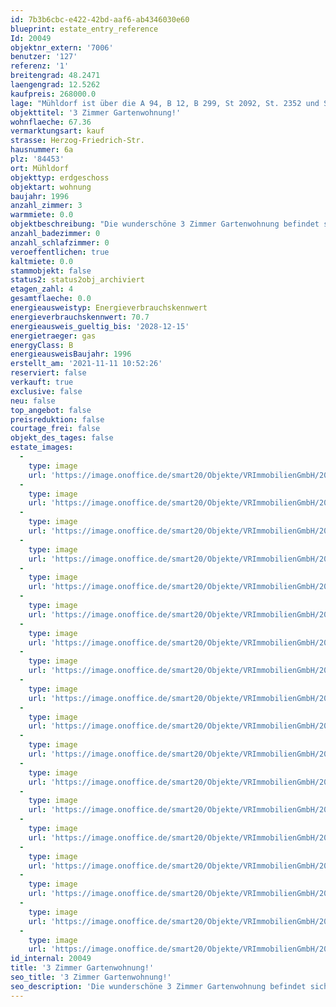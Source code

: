 ```yaml
---
id: 7b3b6cbc-e422-42bd-aaf6-ab4346030e60
blueprint: estate_entry_reference
Id: 20049
objektnr_extern: '7006'
benutzer: '127'
referenz: '1'
breitengrad: 48.2471
laengengrad: 12.5262
kaufpreis: 268000.0
lage: "Mühldorf ist über die A 94, B 12, B 299, St 2092, St. 2352 und St. 2550 vom überregionalen Verkehr erreichbar. Zu den umliegenden Gemeinden/Städten bestehen entsprechende gute Verkehrsverbindungen.\r\n\r\nDie nächste Anschlussmöglichkeit an das Bahnstreckennetz ist über den eigenen Bahnhof Mühldorf gegeben. \r\n\r\nÖffentliche Busverbindungen in die umliegenden Städte bzw. Gemeinden sind vorhanden. \r\n\r\nMühldorf am Inn ist die Kreisstadt des gleichnamigen Landkreises Mühldorf im Regierungs-bezirk Oberbayern. Die Stadt ist eines von dreißig Mittelzentren im Regierungsbezirk. Sie liegt im Ausstrahlungsraum der westlich gelegenen Metropolregion München und im Baye-rischen Chemiedreieck. Mühldorf liegt am Schnittpunkt wichtiger Verkehrswege zwischen München und Passau. \r\n\r\nDie Entfernungen zur Landeshauptstadt München beträgt rd. 73 km (Luftlinie).\r\nIn der Stadt Mühldorf sind ca. 1.450 Gewerbebetriebe ansässig, vornehmlich aus dem Handels- und Handwerksbereich. In der Stadt befinden sich alle öffentlichen Behörden des Landkreises Mühldorf. Im Umkreis von 30 km um die Stadt leben rd. 250.000 Personen. Vom Bahnhof Mühldorf pendeln täglich rd. 14.000 Menschen in Richtung München.\r\n\r\nAktuell hat die Stadt Mühldorf rd. 20.800 Einwohner."
objekttitel: '3 Zimmer Gartenwohnung!'
wohnflaeche: 67.36
vermarktungsart: kauf
strasse: Herzog-Friedrich-Str.
hausnummer: 6a
plz: '84453'
ort: Mühldorf
objekttyp: erdgeschoss
objektart: wohnung
baujahr: 1996
anzahl_zimmer: 3
warmmiete: 0.0
objektbeschreibung: "Die wunderschöne 3 Zimmer Gartenwohnung befindet sich im Erdgeschoss eines 6-Familienhauses mit Sonnenterrasse und Gartenanteil auch ist sie komplett neu renoviert. Hier müssen sie nur noch ihre Möbel einräumen!!!\r\n  \r\nDie Wohnung besteht aus einem Wohnzimmer, einem Schlafzimmer, ein Kinderzimmer, einer Küche sowie ein neues Tageslichtbad mit bodengleicher Dusche und hat eine Ost- Süd- Westausrichtung der Räume, also den ganzen Tag Sonne. \r\n\r\nDer Kaufpreis für die Wohnung beträgt 268.000 €, der Kaufpreis für den TG-Stellplatz\r\nbeträgt 10.000 € - Gesamtkaufpreis 278.000 €.\r\n\r\nBitte haben Sie Verständnis, dass nur Anfragen mit vollständiger Adresse, Telefonnummer und E-Mailadresse bearbeitet werden. Unsere Beratungsleistung ist für Sie bis zum Abschluss eines Vertrages kostenfrei.\r\n\r\nDas Objekt wird für den Käufer provisionspflichtig direkt vom Verkäufer exklusiv über uns angeboten. Die Vermittlungsprovision beträgt 3,57 % inkl. der gesetzlichen Mehrwertsteuer.\r\n\r\nAlle weiteren Kosten des Kaufs, wie die vergleichsweise noch niedrige Grunderwerbssteuer (3,5%) und Notar- und Gerichtskosten (etwa 1,5%) sind ebenfalls vom Käufer zu bezahlen."
anzahl_badezimmer: 0
anzahl_schlafzimmer: 0
veroeffentlichen: true
kaltmiete: 0.0
stammobjekt: false
status2: status2obj_archiviert
etagen_zahl: 4
gesamtflaeche: 0.0
energieausweistyp: Energieverbrauchskennwert
energieverbrauchskennwert: 70.7
energieausweis_gueltig_bis: '2028-12-15'
energietraeger: gas
energyClass: B
energieausweisBaujahr: 1996
erstellt_am: '2021-11-11 10:52:26'
reserviert: false
verkauft: true
exclusive: false
neu: false
top_angebot: false
preisreduktion: false
courtage_frei: false
objekt_des_tages: false
estate_images:
  -
    type: image
    url: 'https://image.onoffice.de/smart20/Objekte/VRImmobilienGmbH/20049/e9849593-64e0-4d67-9fef-632208a0d1c6.jpg'
  -
    type: image
    url: 'https://image.onoffice.de/smart20/Objekte/VRImmobilienGmbH/20049/08ebfe64-4b4e-4887-acb3-bbc35d7cde5b.jpg'
  -
    type: image
    url: 'https://image.onoffice.de/smart20/Objekte/VRImmobilienGmbH/20049/2fc17d6e-6d58-45fa-8cea-e4f9511c6c64.jpg'
  -
    type: image
    url: 'https://image.onoffice.de/smart20/Objekte/VRImmobilienGmbH/20049/1c16c24f-97f8-4ce4-9a1e-6487375265a6.jpg'
  -
    type: image
    url: 'https://image.onoffice.de/smart20/Objekte/VRImmobilienGmbH/20049/49771172-feb3-4d72-8500-5fee3808e557.jpg'
  -
    type: image
    url: 'https://image.onoffice.de/smart20/Objekte/VRImmobilienGmbH/20049/27e9afd7-3f0a-4a5f-88e8-65a4fc419a74.jpg'
  -
    type: image
    url: 'https://image.onoffice.de/smart20/Objekte/VRImmobilienGmbH/20049/2320bdc7-91d7-4a27-ae03-fa5545455d1d.jpg'
  -
    type: image
    url: 'https://image.onoffice.de/smart20/Objekte/VRImmobilienGmbH/20049/b1e260d7-7b73-4a85-8e82-6e74f8dcfb58.jpg'
  -
    type: image
    url: 'https://image.onoffice.de/smart20/Objekte/VRImmobilienGmbH/20049/182944b9-12e8-45ac-9785-984533d4b80a.jpg'
  -
    type: image
    url: 'https://image.onoffice.de/smart20/Objekte/VRImmobilienGmbH/20049/7a7ab824-d655-470e-833c-45fa440ab357.jpg'
  -
    type: image
    url: 'https://image.onoffice.de/smart20/Objekte/VRImmobilienGmbH/20049/777c3411-1a6b-40a4-9e6c-9481b5bbef33.jpg'
  -
    type: image
    url: 'https://image.onoffice.de/smart20/Objekte/VRImmobilienGmbH/20049/7e62fbdf-37b5-42c7-8467-064907a913c4.jpg'
  -
    type: image
    url: 'https://image.onoffice.de/smart20/Objekte/VRImmobilienGmbH/20049/b356ec8e-8cfe-4546-841f-b288c9ebd121.jpg'
  -
    type: image
    url: 'https://image.onoffice.de/smart20/Objekte/VRImmobilienGmbH/20049/2135225a-2d05-4d7e-a2df-2911362f8e62.jpg'
  -
    type: image
    url: 'https://image.onoffice.de/smart20/Objekte/VRImmobilienGmbH/20049/4b06e80e-3df3-49b0-8d9d-53bb56a817fe.jpg'
  -
    type: image
    url: 'https://image.onoffice.de/smart20/Objekte/VRImmobilienGmbH/20049/6ea90e43-fc1d-4c58-b3f9-d0b421e52193.jpg'
  -
    type: image
    url: 'https://image.onoffice.de/smart20/Objekte/VRImmobilienGmbH/20049/6cd76c53-d01c-4deb-b563-6eba33785425.jpg'
  -
    type: image
    url: 'https://image.onoffice.de/smart20/Objekte/VRImmobilienGmbH/20049/1379897b-76ab-44c9-aa7e-5185b8edee0c.jpg'
id_internal: 20049
title: '3 Zimmer Gartenwohnung!'
seo_title: '3 Zimmer Gartenwohnung!'
seo_description: 'Die wunderschöne 3 Zimmer Gartenwohnung befindet sich im Erdgeschoss eines 6-Familienhauses mit Sonnenterrasse und Gartenanteil auch ist sie komplett neu renov'
---
```

